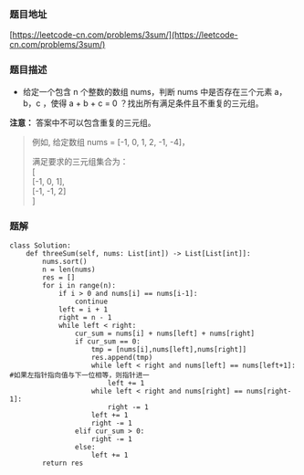 ### 题目地址

[https://leetcode-cn.com/problems/3sum/](https://leetcode-cn.com/problems/3sum/)

### 题目描述

- 给定一个包含 n 个整数的数组 nums，判断 nums 中是否存在三个元素 a，b，c ，使得 a + b + c = 0 ？找出所有满足条件且不重复的三元组。

**注意：** 答案中不可以包含重复的三元组。


> 例如, 给定数组 nums = [-1, 0, 1, 2, -1, -4]，  
>   
> 满足要求的三元组集合为：  
> [  
>   [-1, 0, 1],  
>   [-1, -1, 2]  
> ]


### 题解

```
class Solution:
    def threeSum(self, nums: List[int]) -> List[List[int]]:
        nums.sort()
        n = len(nums)
        res = []
        for i in range(n):
            if i > 0 and nums[i] == nums[i-1]:
                continue
            left = i + 1
            right = n - 1
            while left < right:
                cur_sum = nums[i] + nums[left] + nums[right]
                if cur_sum == 0:
                    tmp = [nums[i],nums[left],nums[right]]
                    res.append(tmp)
                    while left < right and nums[left] == nums[left+1]: #如果左指针指向值与下一位相等，则指针进一
                        left += 1
                    while left < right and nums[right] == nums[right-1]:
                        right -= 1
                    left += 1
                    right -= 1
                elif cur_sum > 0:
                    right -= 1
                else:
                    left += 1
        return res
```
